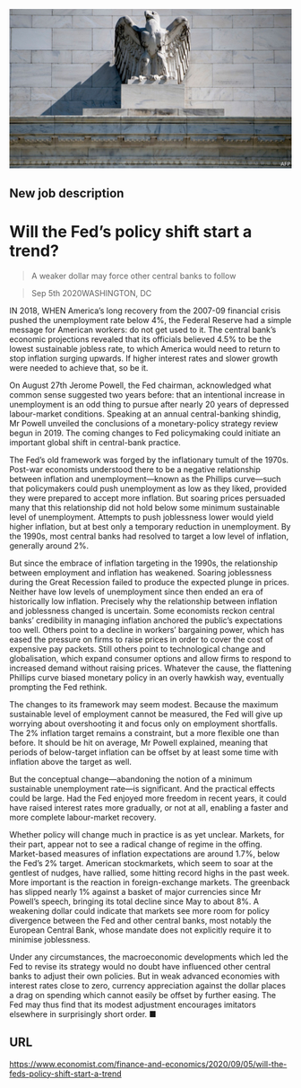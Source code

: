 ![](./images/20200905_FNP508.jpg)

## New job description

# Will the Fed’s policy shift start a trend?

> A weaker dollar may force other central banks to follow

> Sep 5th 2020WASHINGTON, DC

IN 2018, WHEN America’s long recovery from the 2007-09 financial crisis pushed the unemployment rate below 4%, the Federal Reserve had a simple message for American workers: do not get used to it. The central bank’s economic projections revealed that its officials believed 4.5% to be the lowest sustainable jobless rate, to which America would need to return to stop inflation surging upwards. If higher interest rates and slower growth were needed to achieve that, so be it.

On August 27th Jerome Powell, the Fed chairman, acknowledged what common sense suggested two years before: that an intentional increase in unemployment is an odd thing to pursue after nearly 20 years of depressed labour-market conditions. Speaking at an annual central-banking shindig, Mr Powell unveiled the conclusions of a monetary-policy strategy review begun in 2019. The coming changes to Fed policymaking could initiate an important global shift in central-bank practice.

The Fed’s old framework was forged by the inflationary tumult of the 1970s. Post-war economists understood there to be a negative relationship between inflation and unemployment—known as the Phillips curve—such that policymakers could push unemployment as low as they liked, provided they were prepared to accept more inflation. But soaring prices persuaded many that this relationship did not hold below some minimum sustainable level of unemployment. Attempts to push joblessness lower would yield higher inflation, but at best only a temporary reduction in unemployment. By the 1990s, most central banks had resolved to target a low level of inflation, generally around 2%.

But since the embrace of inflation targeting in the 1990s, the relationship between employment and inflation has weakened. Soaring joblessness during the Great Recession failed to produce the expected plunge in prices. Neither have low levels of unemployment since then ended an era of historically low inflation. Precisely why the relationship between inflation and joblessness changed is uncertain. Some economists reckon central banks’ credibility in managing inflation anchored the public’s expectations too well. Others point to a decline in workers’ bargaining power, which has eased the pressure on firms to raise prices in order to cover the cost of expensive pay packets. Still others point to technological change and globalisation, which expand consumer options and allow firms to respond to increased demand without raising prices. Whatever the cause, the flattening Phillips curve biased monetary policy in an overly hawkish way, eventually prompting the Fed rethink.

The changes to its framework may seem modest. Because the maximum sustainable level of employment cannot be measured, the Fed will give up worrying about overshooting it and focus only on employment shortfalls. The 2% inflation target remains a constraint, but a more flexible one than before. It should be hit on average, Mr Powell explained, meaning that periods of below-target inflation can be offset by at least some time with inflation above the target as well.

But the conceptual change—abandoning the notion of a minimum sustainable unemployment rate—is significant. And the practical effects could be large. Had the Fed enjoyed more freedom in recent years, it could have raised interest rates more gradually, or not at all, enabling a faster and more complete labour-market recovery.

Whether policy will change much in practice is as yet unclear. Markets, for their part, appear not to see a radical change of regime in the offing. Market-based measures of inflation expectations are around 1.7%, below the Fed’s 2% target. American stockmarkets, which seem to soar at the gentlest of nudges, have rallied, some hitting record highs in the past week. More important is the reaction in foreign-exchange markets. The greenback has slipped nearly 1% against a basket of major currencies since Mr Powell’s speech, bringing its total decline since May to about 8%. A weakening dollar could indicate that markets see more room for policy divergence between the Fed and other central banks, most notably the European Central Bank, whose mandate does not explicitly require it to minimise joblessness.

Under any circumstances, the macroeconomic developments which led the Fed to revise its strategy would no doubt have influenced other central banks to adjust their own policies. But in weak advanced economies with interest rates close to zero, currency appreciation against the dollar places a drag on spending which cannot easily be offset by further easing. The Fed may thus find that its modest adjustment encourages imitators elsewhere in surprisingly short order. ■

## URL

https://www.economist.com/finance-and-economics/2020/09/05/will-the-feds-policy-shift-start-a-trend
